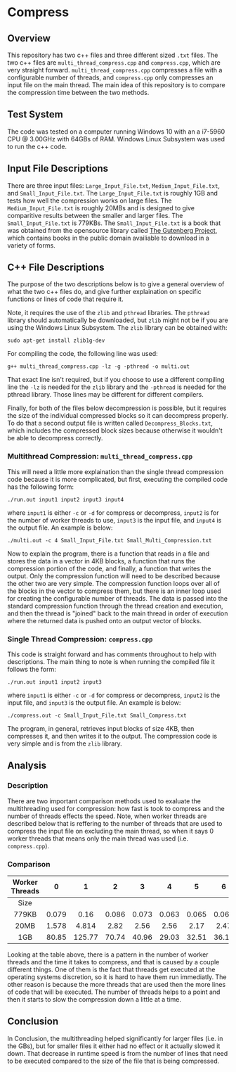# Compress

## Overview

This repository has two c++ files and three different sized 
`.txt` files. The two c++ files are `multi_thread_compress.cpp`
and `compress.cpp`, which are very straight forward.
`multi_thread_compress.cpp` compresses a file with a configurable
number of threads, and `compress.cpp` only compresses an
input file on the main thread. The main idea of this
repository is to compare the compression time between the
two methods.

## Test System

The code was tested on a computer running Windows 10
with an a i7-5960 CPU @ 3.00GHz with 64GBs of RAM.
Windows Linux Subsystem was used to run the c++ code.

## Input File Descriptions

There are three input files: `Large_Input_File.txt`,
`Medium_Input_File.txt`, and `Small_Input_File.txt`.
The `Large_Input_File.txt` is roughly 1GB and tests
how well the compression works on large files. The
`Medium_Input_File.txt` is roughly 20MBs and is designed
to give comparitive results between the smaller and
larger files. The `Small_Input_File.txt` is 779KBs.
The `Small_Input_File.txt` is a book that was obtained
from the opensource library called [The Gutenberg Project](https://www.gutenberg.org/),
which contains books in the public domain availiable to 
download in a variety of forms.

## C++ File Descriptions

The purpose of the two descriptions below is to give
a general overview of what the two c++ files do, and
give further explaination on specific functions or
lines of code that require it.

Note, it requires the use of the `zlib` and `pthread`
libraries. The `pthread` library should automatically
be downloaded, but `zlib` might not be if you are
using the Windows Linux Subsystem. The `zlib` library
can be obtained with:

```
sudo apt-get install zlib1g-dev
```

For compiling the code, the following line was used:

```
g++ multi_thread_compress.cpp -lz -g -pthread -o multi.out
```

That exact line isn't required, but if you choose to 
use a different compiling line the `-lz` is needed for
the `zlib` library and the `-pthread` is needed for the 
pthread library. Those lines may be different for different
compilers.

Finally, for both of the files below decompression is possible, 
but it requires the size of the individual compressed blocks
so it can decompress properly. To do that a second output file
is written called `Decompress_Blocks.txt`, which includes the
compressed block sizes because otherwise it wouldn't be able to
decompress correctly.

### Multithread Compression: `multi_thread_compress.cpp`

This will need a little more explaination than the single
thread compression code because it is more complicated, but
first, executing the compiled code has the following form:

```
./run.out input1 input2 input3 input4
```

where `input1` is either `-c` or `-d` for compress or decompress, `input2`
is for the number of worker threads to use, `input3` is the input file,
and `input4` is the output file. An example is below:

```
./multi.out -c 4 Small_Input_File.txt Small_Multi_Compression.txt
```

Now to explain the program, there is a function that reads in a file and stores the
data in a vector in 4KB blocks, a function that runs the compression portion
of the code, and finally, a function that writes the output. Only the compression
function will need to be described because the other two are very simple. 
The compression function loops over all of the blocks in the vector to compress
them, but there is an inner loop used for creating the configurable number of
threads. The data is passed into the standard compression function through
the thread creation and execution, and then the thread is "joined" back
to the main thread in order of execution where the returned data is
pushed onto an output vector of blocks. 

### Single Thread Compression: `compress.cpp`

This code is straight forward and has comments throughout to help with
descriptions. The main thing to note is when running the compiled file
it follows the form:

```
./run.out input1 input2 input3
```

where `input1` is either `-c` or `-d` for compress or decompress, `input2` is the input file,
and `input3` is the output file. An example is below:

```
./compress.out -c Small_Input_File.txt Small_Compress.txt
```

The program, in general, retrieves input blocks of size 4KB, 
then compresses it, and then writes it to the output. The compression
code is very simple and is from the `zlib` library. 


## Analysis

### Description

There are two important comparison methods used
to exaluate the multithreading used for compression:
how fast is took to compress and the number of threads effects the
speed. Note, when worker threads are described below
that is reffering to the number of threads that are
used to compress the input file on excluding the main thread,
so when it says 0 worker threads that means only the main 
thread was used (i.e. `compress.cpp`).

### Comparison

| Worker Threads | 0 | 1 | 2 | 3 | 4 | 5 | 6 |
|:---:|:---:|:---:|:---:|:---:|:---:|:---:|:---:|
| Size | | | | | |
| 779KB | 0.079 | 0.16 | 0.086 | 0.073 | 0.063 | 0.065 | 0.068 |
| 20MB | 1.578 | 4.814 | 2.82 | 2.56 | 2.56 | 2.17 | 2.47 |
| 1GB | 80.85 | 125.77 | 70.74 | 40.96 | 29.03 | 32.51 | 36.17 |

Looking at the table above, there is a pattern in the number of worker threads
and the time it takes to compress, and that is caused by a couple different things.
One of them is the fact that threads get executed at the operating systems discretion,
so it is hard to have them run immediatly. The other reason is because the more threads
that are used then the more lines of code that will be executed. The number of threads
helps to a point and then it starts to slow the compression down a little at a time.

## Conclusion

In Conclusion, the multithreading helped significantly for larger files (i.e. in the GBs),
but for smaller files it either had no effect or it actually slowed it down. That decrease in runtime
speed is from the number of lines that need to be executed compared to the size of the file that is being compressed.

